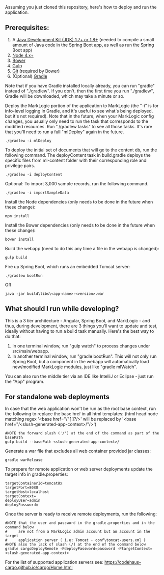 Assuming you just cloned this repository, here's how to deploy and run the application. 

## Prerequisites:

1. A [Java Development Kit (JDK) 1.7+ or 1.8+](http://www.oracle.com/technetwork/java/javase/downloads/index.html) (needed to compile a small amount of Java code in the Spring Boot app, as well as run the Spring Boot app)
1. [Node 4.x+](https://nodejs.org/en/download/)
1. [Bower](https://www.npmjs.com/package/bower)
1. [Gulp](https://www.npmjs.com/package/gulp)
1. [Git](https://git-scm.com/downloads) (required by Bower)
1. (Optional) [Gradle](http://gradle.org/gradle-download/)

Note that if you have Gradle installed locally already, you can run "gradle" instead of "./gradlew". 
If you don't, then the first time you run "./gradlew", Gradle will be downloaded, which may take a 
minute or so.

Deploy the MarkLogic portion of the application to MarkLogic (the "-i" is for info-level logging in Gradle, and
it's useful to see what's being deployed, but it's not required). Note that in the future, when your
MarkLogic config changes, you usually only need to run the task that corresponds to the modified resources.
Run "./gradlew tasks" to see all those tasks. It's rare that you'll need to run a full "mlDeploy" again in
the future.

    ./gradlew -i mlDeploy
    
To deploy the initial set of documents that will go to the content db, run the following command.
The deployContent task in build.gradle deploys the specific files from ml-content folder with their corresponding role 
and privilege pairs. 

    ./gradlew -i deployContent
    
Optional: To import 3,000 sample records, run the following command.
  
    ./gradlew -i importSampleData
    
Install the Node dependencies (only needs to be done in the future when these change):

    npm install

Install the Bower dependencies (only needs to be done in the future when these change):

    bower install

Build the webapp (need to do this any time a file in the webapp is changed):

    gulp build

Fire up Spring Boot, which runs an embedded Tomcat server:

    ./gradlew bootRun
  OR
    
    java -jar build\libs\<app-name>-<version>.war
    
## What should I run while developing?

This is a 3 tier architecture - Angular, Spring Boot, and MarkLogic - and thus, during development, 
there are 3 things you'll want to update and test, ideally without having to run a build task manually. 
Here's the best way to do that:

1. In one terminal window, run "gulp watch" to process changes under src/main/webapp.
2. In another terminal window, run "gradle bootRun". This will not only run Spring Boot, but a component in the webapp 
will automatically load new/modified MarkLogic modules, just like "gradle mlWatch". 

You can also run the middle tier via an IDE like IntelliJ or Eclipse - just run the "App" program.

## For standalone web deployments 

In case that the web application won't be run as the root base context, run the following to replace the base href 
in all html templates: 
(html head node matching regex '<base href="/"[ ]?/>' will be replaced by '\<base href="/\<slush-generated-app-context\>/"/>')

    #NOTE the forward slash ('/') at the end of the command as part of the basePath
    gulp build --basePath <slush-generated-app-context>/

Generate a war file that excludes all web container provided jar classes:

    gradle warRelease
     
To prepare for remote application or web server deployments update the target info in gradle.properties:

    targetContainerId=tomcat8x    
    targetPort=8080    
    targetHost=localhost      
    targetContext=    
    deployUser=admin      
    deployPassword=

Once the server is ready to receive remote deployments, run the following:

    #NOTE that the user and password in the gradle.properties and in the command below 
    #     are not from a MarkLogic admin account but an account in the target 
    #     application server ( i.e: Tomcat - conf\tomcat-users.xml )
    #NOTE also the lack of slash (/) at the end of the command below     
    gradle cargoDeployRemote -PdeployPassword=password -PtargetContext=<slush-generated-app-context>
    
For the list of supported application servers see: https://codehaus-cargo.github.io/cargo/Home.html   

